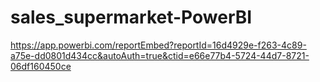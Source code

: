 # sales_supermarket-PowerBI

https://app.powerbi.com/reportEmbed?reportId=16d4929e-f263-4c89-a75e-dd0801d434cc&autoAuth=true&ctid=e66e77b4-5724-44d7-8721-06df160450ce
